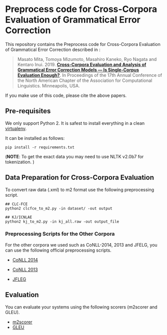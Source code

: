 # Preprocess code for Cross-Corpora Evaluation of Grammatical Error Correction
This repository contains the Preprocess code for Cross-Corpora Evaluation of Grammatical Error Correction described in :

> Masato Mita, Tomoya Mizumoto, Masahiro Kaneko, Ryo Nagata and Kentaro Inui. 2019. [**Cross-Corpora Evaluation and Analysis of Grammatical Error Correction Models — Is Single-Corpus Evaluation Enough?**](https://www.aclweb.org/anthology/N19-1132.pdf). In Proceedings of the 17th Annual Conference of the North American Chapter of the Association for Computational Linguistics. Minneapolis, USA.


If you make use of this code, please cite the above papers.



## Pre-requisites

We only support Python 2. It is safest to install everything in a clean [virtualenv](https://docs.python-guide.org/dev/virtualenvs/#lower-level-virtualenv).

It can be installed  as follows:  
```
pip install -r requirements.txt
```
 (**NOTE**: To get the exact data you may need to use  NLTK v2.0b7 for tokenization. )


## Data Preparation for Cross-Corpora Evaluation
To convert raw data (.xml) to m2 format use the following preprocessing script. 

```
## CLC-FCE
python2 clcfce_to_m2.py -in dataset/ -out output

## KJ/ICNLAE
python2 kj_to_m2.py -in kj_all.raw -out output_file
```


### Preprocessing Scripts for the Other Corpora
For the other corpora we used such as CoNLL-2014, 2013 and JFELG, you can use the following official preprocessing scripts.

* [CoNLL 2014](http://www.comp.nus.edu.sg/~nlp/conll14st.html)

* [CoNLL 2013](http://www.comp.nus.edu.sg/~nlp/conll13st.html)

* [JFLEG](https://github.com/keisks/jfleg)

## Evaluation 

You can evaluate your systems using the following scorers (m2scorer and GLEU).

* [m2scorer](https://github.com/nusnlp/m2scorer)
* [GLEU](https://github.com/cnap/gec-ranking)
